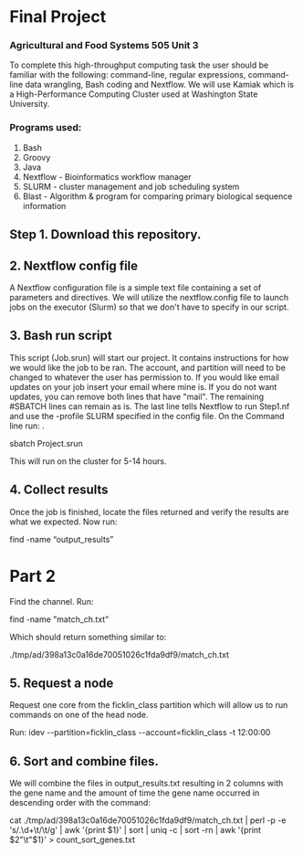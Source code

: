 # Final Project
### Agricultural and Food Systems 505 Unit 3

To complete this high-throughput computing task the user should be familiar with the following: command-line, regular expressions, command-line data wrangling, Bash coding and Nextflow. We will use Kamiak which is a High-Performance Computing Cluster used at Washington State University.

### Programs used:
1. Bash
3. Groovy
2. Java
3. Nextflow - Bioinformatics workflow manager 
4. SLURM - cluster management and job scheduling system
5. Blast - Algorithm & program for comparing primary biological sequence information

## Step 1. Download this repository.

## 2. Nextflow config file
A Nextflow configuration file is a simple text file containing a set of parameters and directives. We will utilize the nextflow.config file to launch jobs on the executor (Slurm) so that we don't have to specify in our script. 

## 3. Bash run script
This script (Job.srun) will start our project. It contains instructions for how we would like the job to be ran. The account, and partition will need to be changed to whatever the user has permission to. If you would like email updates on your job insert your email where mine is. If you do not want updates, you can remove both lines that have "mail". The remaining #SBATCH lines can remain as is. The last line tells Nextflow to run Step1.nf and use the -profile SLURM specified in the config file. On the Command line run: . <p>
sbatch Project.srun  <p>
This will run on the cluster for 5-14 hours.  




## 4. Collect results
Once the job is finished, locate the files returned and verify the results are what we expected.  Now run: <p> 
find -name “output_results” <p> <p>


# Part 2
Find the channel. Run: <p> find -name "match_ch.txt" <p>
Which should return something similar to: <p>
./tmp/ad/398a13c0a16de70051026c1fda9df9/match_ch.txt

## 5. Request a node
Request one core from the ficklin_class partition which will allow us to run commands on one of the head node.  <p>
Run: idev --partition=ficklin_class --account=ficklin_class -t 12:00:00  
## 6. Sort and combine files.
We will  combine the files in output_results.txt resulting in 2 columns with the gene name and the amount of time the gene name occurred in descending order with the command:   <p>
cat ./tmp/ad/398a13c0a16de70051026c1fda9df9/match_ch.txt | perl -p -e 's/\.\d+\t/\t/g' | awk '{print $1}' | sort | uniq -c | sort -rn | awk '{print $2"\t"$1}' > count_sort_genes.txt

